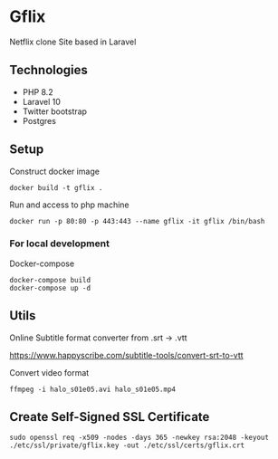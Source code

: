 # Gflix
Netflix clone Site based in Laravel

## Technologies
* PHP 8.2
* Laravel 10
* Twitter bootstrap
* Postgres

## Setup
Construct docker image
```terminal
docker build -t gflix .
```
Run and access to php machine
```terminal
docker run -p 80:80 -p 443:443 --name gflix -it gflix /bin/bash
```

### For local development
Docker-compose
```terminal
docker-compose build
docker-compose up -d
```

## Utils
Online Subtitle format converter from .srt -> .vtt

https://www.happyscribe.com/subtitle-tools/convert-srt-to-vtt

Convert video format
```terminal
ffmpeg -i halo_s01e05.avi halo_s01e05.mp4
```
## Create Self-Signed SSL Certificate
```terminal
sudo openssl req -x509 -nodes -days 365 -newkey rsa:2048 -keyout ./etc/ssl/private/gflix.key -out ./etc/ssl/certs/gflix.crt
```
